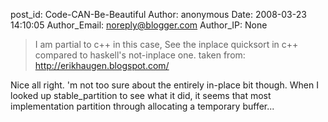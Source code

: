 post_id: Code-CAN-Be-Beautiful
Author: anonymous
Date: 2008-03-23 14:10:05
Author_Email: noreply@blogger.com
Author_IP: None

> I am partial to c++ in this case,
> See the inplace quicksort in c++ compared to haskell's not-inplace one.
> taken from: http://erikhaugen.blogspot.com/

Nice all right.  'm not too sure about the entirely in-place bit though.  When
I looked up stable_partition to see what it did,  it seems that most
implementation partition through allocating a temporary buffer...
